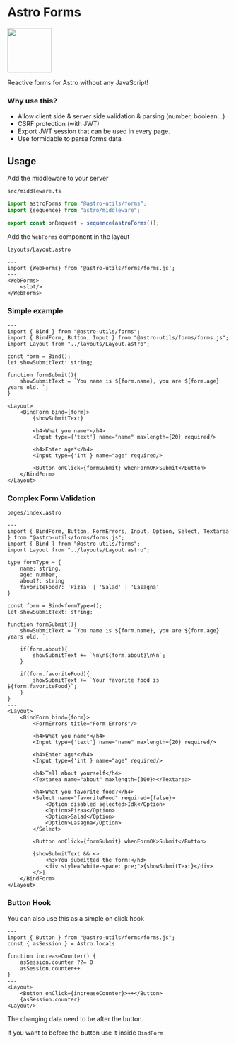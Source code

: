 # Astro Forms

<img src ="https://raw.githubusercontent.com/astro-utils/metro-forms/main/assets/logo.webp" width="100px"/><br/>


Reactive forms for Astro without any JavaScript!

### Why use this?
- Allow client side & server side validation & parsing (number, boolean...)
- CSRF protection (with JWT)
- Export JWT session that can be used in every page.
- Use formidable to parse forms data


## Usage

Add the middleware to your server

`src/middleware.ts`
```ts
import astroForms from "@astro-utils/forms";
import {sequence} from "astro/middleware";

export const onRequest = sequence(astroForms());
```

Add the `WebForms` component in the layout

`layouts/Layout.astro`
```astro
---
import {WebForms} from '@astro-utils/forms/forms.js';
---
<WebForms>
    <slot/>
</WebForms>
```

### Simple example
```astro
---
import { Bind } from "@astro-utils/forms";
import { BindForm, Button, Input } from "@astro-utils/forms/forms.js";
import Layout from "../layouts/Layout.astro";

const form = Bind();
let showSubmitText: string;

function formSubmit(){
    showSubmitText = `You name is ${form.name}, you are ${form.age} years old. `;
}
---
<Layout>
    <BindForm bind={form}>
        {showSubmitText}
        
        <h4>What you name*</h4>
        <Input type={'text'} name="name" maxlength={20} required/>
    
        <h4>Enter age*</h4>
        <Input type={'int'} name="age" required/>
    
        <Button onClick={formSubmit} whenFormOK>Submit</Button>
    </BindForm>
</Layout>
```

### Complex Form Validation

`pages/index.astro`
```astro
---
import { BindForm, Button, FormErrors, Input, Option, Select, Textarea } from "@astro-utils/forms/forms.js";
import { Bind } from "@astro-utils/forms";
import Layout from "../layouts/Layout.astro";

type formType = {
    name: string,
    age: number,
    about?: string
    favoriteFood?: 'Pizaa' | 'Salad' | 'Lasagna'
}

const form = Bind<formType>();
let showSubmitText: string;

function formSubmit(){
    showSubmitText = `You name is ${form.name}, you are ${form.age} years old. `;

    if(form.about){
        showSubmitText += `\n\n${form.about}\n\n`;
    }

    if(form.favoriteFood){
        showSubmitText += `Your favorite food is ${form.favoriteFood}`;
    }
}
---
<Layout>
    <BindForm bind={form}>
        <FormErrors title="Form Errors"/>
    
        <h4>What you name*</h4>
        <Input type={'text'} name="name" maxlength={20} required/>
    
        <h4>Enter age*</h4>
        <Input type={'int'} name="age" required/>
    
        <h4>Tell about yourself</h4>
        <Textarea name="about" maxlength={300}></Textarea>
    
        <h4>What you favorite food?</h4>
        <Select name="favoriteFood" required={false}>
            <Option disabled selected>Idk</Option>
            <Option>Pizaa</Option>
            <Option>Salad</Option>
            <Option>Lasagna</Option>
        </Select>
    
        <Button onClick={formSubmit} whenFormOK>Submit</Button>
    
        {showSubmitText && <>
            <h3>You submitted the form:</h3>
            <div style="white-space: pre;">{showSubmitText}</div>
        </>}
    </BindForm>
</Layout>
```

### Button Hook

You can also use this as a simple on click hook

```astro
---
import { Button } from "@astro-utils/forms/forms.js";
const { asSession } = Astro.locals

function increaseCounter() {
    asSession.counter ??= 0
    asSession.counter++
}
---
<Layout>
    <Button onClick={increaseCounter}>++</Button>
    {asSession.counter}
<Layout/>
```

The changing data need to be after the button.

If you want to before the button use it inside `BindForm`

